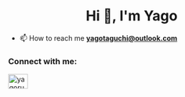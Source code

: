 <h1 align="center">Hi 👋, I'm Yago</h1>

- 📫 How to reach me **yagotaguchi@outlook.com**

<h3 align="left">Connect with me:</h3>
<p align="left">
<a href="https://linkedin.com/in/yagoruksenas" target="blank"><img align="center" src="https://raw.githubusercontent.com/rahuldkjain/github-profile-readme-generator/master/src/images/icons/Social/linked-in-alt.svg" alt="yagoruksenas" height="30" width="40" /></a>
</p>
